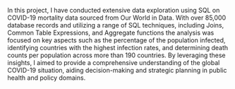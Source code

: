 In this project, I have conducted extensive data exploration using SQL on COVID-19 mortality data sourced from Our World in Data. With over 85,000 database records and utilizing a range of SQL techniques, including Joins, Common Table Expressions, and Aggregate functions the analysis was focused on key aspects such as the percentage of the population infected, identifying countries with the highest infection rates, and determining death counts per population across more than 190 countries. By leveraging these insights, I aimed to provide a comprehensive understanding of the global COVID-19 situation, aiding decision-making and strategic planning in public health and policy domains.
